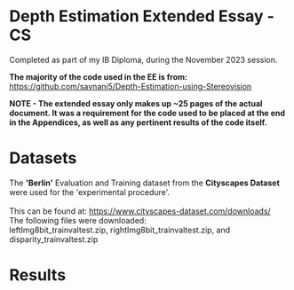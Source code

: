 # Depth Estimation Extended Essay - CS
Completed as part of my IB Diploma, during the November 2023 session.

**The majority of the code used in the EE is from:** \
https://github.com/savnani5/Depth-Estimation-using-Stereovision

**NOTE - The extended essay only makes up ~25 pages of the actual document. It was a requirement for the code used to be placed at the end in the Appendices, as well as any pertinent results of the code itself.**

# Datasets
The **'Berlin'** Evaluation and Training dataset from the **Cityscapes Dataset** were used for the 'experimental procedure'. \
\
This can be found at: https://www.cityscapes-dataset.com/downloads/ \
The following files were downloaded: \
leftImg8bit_trainvaltest.zip, rightImg8bit_trainvaltest.zip, and disparity_trainvaltest.zip

# Results
